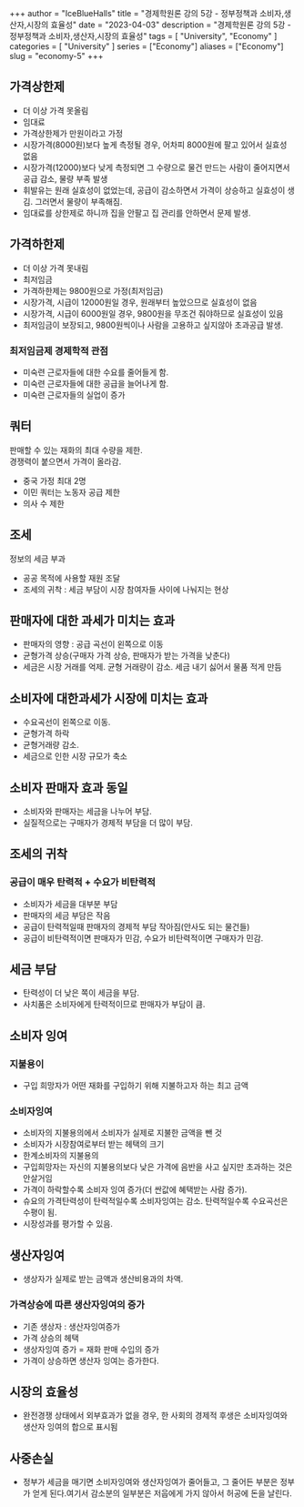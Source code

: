 +++
author = "IceBlueHalls"
title = "경제학원론 강의 5강 - 정부정책과 소비자,생산자,시장의 효율성"
date = "2023-04-03"
description = "경제학원론 강의 5강 - 정부정책과 소비자,생산자,시장의 효율성"
tags = [
    "University",
    "Economy"
]
categories = [
    "University"
]
series = ["Economy"]
aliases = ["Economy"]
slug = "economy-5"
+++

## 가격상한제
* 더 이상 가격 못올림
* 임대료
* 가격상한제가 만원이라고 가정
* 시장가격(8000원)보다 높게 측정될 경우, 어차피 8000원에 팔고 있어서 실효성 없음
* 시장가격(12000)보다 낮게 측정되면 그 수량으로 물건 만드는 사람이 줄어지면서 공급 감소, 물량 부족 발생
* 휘발유는 원래 실효성이 없었는데, 공급이 감소하면서 가격이 상승하고 실효성이 생김. 그러면서 물량이 부족해짐.
* 임대료를 상한제로 하니까 집을 안팔고 집 관리를 안하면서 문제 발생.

## 가격하한제
* 더 이상 가격 못내림
* 최저임금
* 가격하한제는 9800원으로 가정(최저임금)
* 시장가격, 시급이 12000원일 경우, 원래부터 높았으므로 실효성이 없음
* 시장가격, 시급이 6000원일 경우, 9800원을 무조건 줘야하므로 실효성이 있음
* 최저임금이 보장되고, 9800원씩이나 사람을 고용하고 싶지않아 초과공급 발생.

### 최저임금제 경제학적 관점
* 미숙련 근로자들에 대한 수요를 줄어들게 함.
* 미숙련 근로자들에 대한 공급을 늘어나게 함.
* 미숙련 근로자들의 실업이 증가

## 쿼터
판매할 수 있는 재화의 최대 수량을 제한.  
경쟁력이 붙으면서 가격이 올라감.
* 중국 가정 최대 2명
* 이민 쿼터는 노동자 공급 제한
* 의사 수 제한

## 조세
정보의 세금 부과
* 공공 목적에 사용할 재원 조달
* 조세의 귀착 : 세금 부담이 시장 참여자들 사이에 나눠지는 현상

## 판매자에 대한 과세가 미치는 효과
* 판매자의 영향 : 공급 곡선이 왼쪽으로 이동
* 균형가격 상승(구매자 가격 상승, 판매자가 받는 가격을 낮춘다)
* 세금은 시장 거래를 억제. 균형 거래량이 감소. 세금 내기 싫어서 물품 적게 만듬

## 소비자에 대한과세가 시장에 미치는 효과
* 수요곡선이 왼쪽으로 이동.
* 균형가격 하락
* 균형거래량 감소.
* 세금으로 인한 시장 규모가 축소

## 소비자 판매자 효과 동일
* 소비자와 판매자는 세금을 나누어 부담.
* 실질적으로는 구매자가 경제적 부담을 더 많이 부담.

## 조세의 귀착

### 공급이 매우 탄력적 + 수요가 비탄력적
* 소비자가 세금을 대부분 부담
* 판매자의 세금 부담은 작음
* 공급이 탄력적일때 판매자의 경제적 부담 작아짐(안사도 되는 물건들)
* 공급이 비탄력적이면 판매자가 민감, 수요가 비탄력적이면 구매자가 민감.

## 세금 부담
* 탄력성이 더 낮은 쪽이 세금을 부담.
* 사치품은 소비자에게 탄력적이므로 판매자가 부담이 큼.

## 소비자 잉여

### 지불용이
* 구입 희망자가 어떤 재화를 구입하기 위해 지불하고자 하는 최고 금액

### 소비자잉여
* 소비자의 지불용의에서 소비자가 실제로 지불한 금액을 뺀 것
* 소비자가 시장참여로부터 받는 헤택의 크기
* 한계소비자의 지불용의
* 구입희망자는 자신의 지불용의보다 낮은 가격에 음반을 사고 싶지만 초과하는 것은 안살거임
* 가격이 하락할수록 소비자 잉여 증가(더 싼값에 혜택받는 사람 증가).
* 슈요의 가격탄력성이 탄력적일수록 소비자잉여는 감소. 탄력적일수록 수요곡선은 수평이 됨.
* 시장성과를 평가할 수 있음.

## 생산자잉여
* 생상자가 실제로 받는 금액과 생산비용과의 차액.

### 가격상승에 따른 생산자잉여의 증가
* 기존 생상자 : 생산자잉여증가
* 가격 상승의 헤택
* 생상자잉여 증가 = 재화 판매 수입의 증가
* 가격이 상승하면 생산자 잉여는 증가한다.

## 시장의 효율성
* 완전경쟁 상태에서 외부효과가 없을 경우, 한 사회의 경제적 후생은 소비자잉여와 생산자 잉여의 합으로 표시됨

## 사중손실
* 정부가 세금을 매기면 소비자잉여와 생산자잉여가 줄어들고, 그 줄어든 부분은 정부가 얻게 된다.여기서 감소분의 일부분은 저웁에게 가지 않아서 허공에 돈을 날린다.